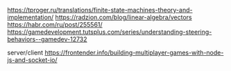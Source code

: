 https://tproger.ru/translations/finite-state-machines-theory-and-implementation/
https://radzion.com/blog/linear-algebra/vectors
https://habr.com/ru/post/255561/
https://gamedevelopment.tutsplus.com/series/understanding-steering-behaviors--gamedev-12732

server/client https://frontender.info/building-multiplayer-games-with-node-js-and-socket-io/
